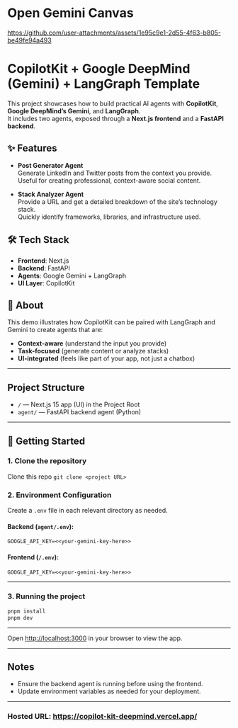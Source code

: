 # Open Gemini Canvas

https://github.com/user-attachments/assets/1e95c9e1-2d55-4f63-b805-be49fe94a493

# CopilotKit + Google DeepMind (Gemini) + LangGraph Template

This project showcases how to build practical AI agents with **CopilotKit**, **Google DeepMind’s Gemini**, and **LangGraph**.  
It includes two agents, exposed through a **Next.js frontend** and a **FastAPI backend**.

## ✨ Features

- **Post Generator Agent**  
  Generate LinkedIn and Twitter posts from the context you provide.  
  Useful for creating professional, context-aware social content.

- **Stack Analyzer Agent**  
  Provide a URL and get a detailed breakdown of the site’s technology stack.  
  Quickly identify frameworks, libraries, and infrastructure used.

## 🛠️ Tech Stack

- **Frontend**: Next.js  
- **Backend**: FastAPI  
- **Agents**:  Google Gemini + LangGraph
- **UI Layer**: CopilotKit


## 📌 About

This demo illustrates how CopilotKit can be paired with LangGraph and Gemini to create agents that are:
- **Context-aware** (understand the input you provide)
- **Task-focused** (generate content or analyze stacks)
- **UI-integrated** (feels like part of your app, not just a chatbox)


---

## Project Structure

- `/` — Next.js 15 app (UI) in the Project Root 
- `agent/` — FastAPI backend agent (Python)

---

## 🚀 Getting Started

### 1. Clone the repository
Clone this repo `git clone <project URL>`


### 2. Environment Configuration

Create a `.env` file in each relevant directory as needed. 

#### Backend (`agent/.env`):
```env
GOOGLE_API_KEY=<<your-gemini-key-here>>
```

#### Frontend (`/.env`):
```env
GOOGLE_API_KEY=<<your-gemini-key-here>>
```

---

### 3. Running the project

```bash
pnpm install
pnpm dev
```

---

Open [http://localhost:3000](http://localhost:3000) in your browser to view the app.

---

## Notes
- Ensure the backend agent is running before using the frontend.
- Update environment variables as needed for your deployment.

---

### Hosted URL: https://copilot-kit-deepmind.vercel.app/
